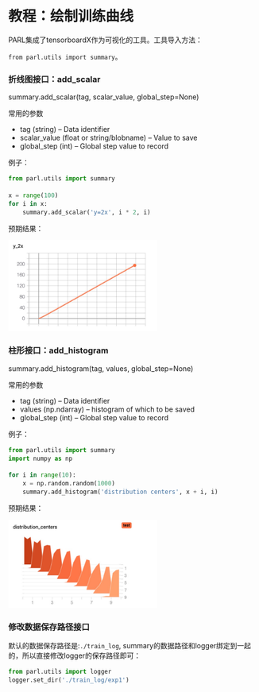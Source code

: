 # **教程：绘制训练曲线**
PARL集成了tensorboardX作为可视化的工具。工具导入方法：

`from parl.utils import summary`。


### 折线图接口：add_scalar
summary.add_scalar(tag, scalar_value, global_step=None)

常用的参数
- tag (string) – Data identifier
- scalar_value (float or string/blobname) – Value to save
- global_step (int) – Global step value to record

例子：
```python
from parl.utils import summary

x = range(100)
for i in x:
    summary.add_scalar('y=2x', i * 2, i)
```
预期结果：

<img src="../../tutorial/add_scalar.jpg" width="300"/>

### 柱形接口：add_histogram

summary.add_histogram(tag, values, global_step=None)

常用的参数
- tag (string) – Data identifier
- values (np.ndarray) – histogram of which to be saved
- global_step (int) – Global step value to record

例子：
```python
from parl.utils import summary
import numpy as np

for i in range(10):
    x = np.random.random(1000)
    summary.add_histogram('distribution centers', x + i, i)
```

预期结果：

<img src="../../tutorial/add_histogram.jpg" width="300"/>

### 修改数据保存路径接口
默认的数据保存路径是:`./train_log`, summary的数据路径和logger绑定到一起的，所以直接修改logger的保存路径即可：
```python
from parl.utils import logger
logger.set_dir('./train_log/exp1')
```
